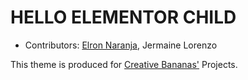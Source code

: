 # HELLO ELEMENTOR CHILD

- Contributors: [Elron Naranja](https://elronnaranja.com), Jermaine Lorenzo

This theme is produced for [Creative Bananas'](https://creativebananas.com) Projects.
